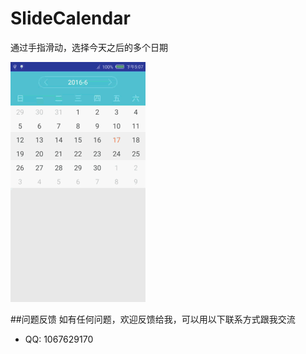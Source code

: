 # SlideCalendar
通过手指滑动，选择今天之后的多个日期

 ![example](gif.gif)  
 
 ##问题反馈
  如有任何问题，欢迎反馈给我，可以用以下联系方式跟我交流
* QQ: 1067629170
